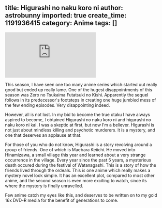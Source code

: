 title: Higurashi no naku koro ni
author: astrobunny
imported: true
create_time: 1191936415
category: Anime
tags: []
---
 [![Higurashi](http://gallery.astrobunny.net/main.php?g2_view=core.DownloadItem&g2_itemId=1011&g2_serialNumber=2)](http://gallery.astrobunny.net/main.php?g2_view=core.DownloadItem&g2_itemId=1009 "Higurashi")  
  
This&nbsp;season,&nbsp;I have seen one too many anime series which started out really good but ended up really lame. One of the hugest disappointments of this season was Zero no Tsukaima Futatsuki no Kishi. Apparently the sequel follows in its predecessor's footsteps in creating one huge jumbled mess of the few ending episodes. Very disappointing indeed.  
  
However, all is not lost. In my bid to become the true otaku I have always aspired to become, I obtained Higurashi no naku koro ni and higurashi no naku koro ni kai. I was a skeptic at first, but now I'm a believer. Higurashi is not just about mindless killing and psychotic murderers. It is a mystery, and one that deserves an applause at that.  
  
For those of you who do not know, Higurashi is a story revolving around a group of friends. One of which is Maebara Keiichi. He moved into Hinamizawa, a small village this year and learned about a very strange occurrence in the village. Every year since the past 5 years, a mysterious death occured during the festival of Watanagashi. This is a story of how the friends lived through the ordeals. This is one anime which really makes a mystery novel look simple. It has an excellent plot, compared to most other anime, and the second season is even more exciting to watch, since its where the mystery is finally unravelled.  
  
Few anime catch my eyes like this, and deserves to be written on to my gold 16x DVD-R media for the benefit of generations to come.
